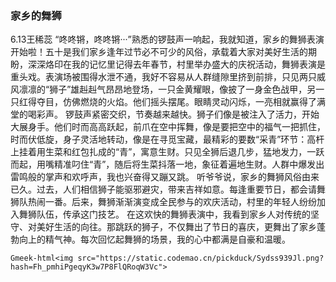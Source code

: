 ### 家乡的舞狮
6.13王稀蕊
  “咚咚锵，咚咚锵···”熟悉的锣鼓声一响起，我就知道，家乡的舞狮表演开始啦！五十是我们家乡逢年过节必不可少的风俗，承载着大家对美好生活的期盼，深深烙印在我的记忆里记得去年春节，村里举办盛大的庆祝活动，舞狮表演是重头戏。表演场被围得水泄不通，我好不容易从人群缝隙里挤到前排，只见两只威风凛凛的“狮子”雄赳赳气昂昂地登场，一只金黄耀眼，像披了一身金色战甲，另一只红得夺目，仿佛燃烧的火焰。他们摇头摆尾。眼睛灵动闪烁，一亮相就赢得了满堂的喝彩声。
锣鼓声紧密交织，节奏越来越快。狮子们像是被注入了活力，开始大展身手。他们时而高高跃起，前爪在空中挥舞，像是要把空中的福气一把抓住，时而伏低旋，身子灵活地转动，像是在寻觅宝藏，最精彩的要数“采青”环节：高杆上挂着用生菜和红包扎成的“青”，寓意生财。只见全狮后退几步，猛地发力，一跃而起，用嘴精准叼住“青”，随后将生菜抖落一地，象征着遍地生财。人群中爆发出雷鸣般的掌声和欢呼声，我也兴奋得又蹦又跳。
听爷爷说，家乡的舞狮风俗由来已久。过去，人们相信狮子能驱邪避灾，带来吉祥如意。每逢重要节日，都会请舞狮队热闹一番。后来，舞狮渐渐演变成全民参与的欢庆活动，村里的年轻人纷纷加入舞狮队伍，传承这门技艺。
在这欢快的舞狮表演中，我看到家乡人对传统的坚守、对美好生活的向往。那跳跃的狮子，不仅舞出了节日的喜庆，更舞出了家乡蓬勃向上的精气神。每次回忆起舞狮的场景，我的心中都满是自豪和温暖。

`Gmeek-html<img src="https://static.codemao.cn/pickduck/Sydss939Jl.png?hash=Fh_pmhiPgeqyK3w7P8FlQRoqW3Vc">`
